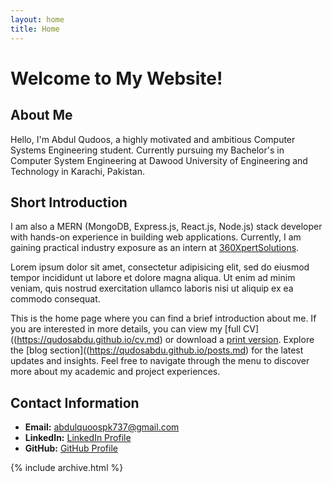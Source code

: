 ```yaml
---
layout: home
title: Home
---
```


# Welcome to My Website!

## About Me

Hello, I'm Abdul Qudoos, a highly motivated and ambitious Computer Systems Engineering student. Currently pursuing my Bachelor's in Computer System Engineering at Dawood University of Engineering and Technology in Karachi, Pakistan.

## Short Introduction

I am also a MERN (MongoDB, Express.js, React.js, Node.js) stack developer with hands-on experience in building web applications. Currently, I am gaining practical industry exposure as an intern at [360XpertSolutions](https://360xpertsolutions.com/).

Lorem ipsum dolor sit amet, consectetur adipisicing elit, sed do eiusmod tempor incididunt ut labore et dolore magna aliqua. Ut enim ad minim veniam, quis nostrud exercitation ullamco laboris nisi ut aliquip ex ea commodo consequat.

This is the home page where you can find a brief introduction about me. If you are interested in more details, you can view my [full CV]((https://qudosabdu.github.io/cv.md) or download a [print version](https://qudosabdu.github.io/cv.pdf). Explore the [blog section]((https://qudosabdu.github.io/posts.md) for the latest updates and insights. Feel free to navigate through the menu to discover more about my academic and project experiences.

## Contact Information

- **Email:** abdulquoospk737@gmail.com
- **LinkedIn:** [LinkedIn Profile](https://www.linkedin.com/in/abdul-qudoos-pk)
- **GitHub:** [GitHub Profile](https://github.com/qudosabdu)

{% include archive.html %}
